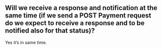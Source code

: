 ## Will we receive a response and notification at the same time (if we send a POST Payment request do we expect to receive a response and to be notified also for that status)?

Yes it’s in same time.
